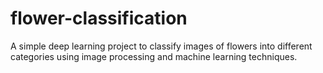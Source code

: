 # flower-classification
A simple deep learning project to classify images of flowers into different categories using image processing and machine learning techniques.
